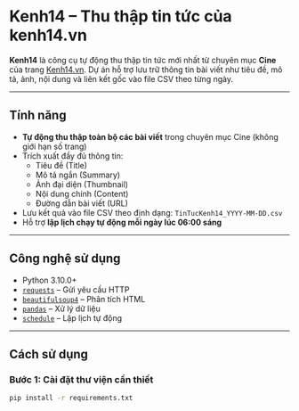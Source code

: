 # Kenh14 – Thu thập tin tức của kenh14.vn

**Kenh14** là công cụ tự động thu thập tin tức mới nhất từ chuyên mục **Cine** của trang [Kenh14.vn](https://kenh14.vn/cine.chn). Dự án hỗ trợ lưu trữ thông tin bài viết như tiêu đề, mô tả, ảnh, nội dung và liên kết gốc vào file CSV theo từng ngày.

---

## Tính năng

- **Tự động thu thập toàn bộ các bài viết** trong chuyên mục Cine (không giới hạn số trang)
- Trích xuất đầy đủ thông tin:
  - Tiêu đề (Title)
  - Mô tả ngắn (Summary)
  - Ảnh đại diện (Thumbnail)
  - Nội dung chính (Content)
  - Đường dẫn bài viết (URL)
- Lưu kết quả vào file CSV theo định dạng: `TinTucKenh14_YYYY-MM-DD.csv`
- Hỗ trợ **lập lịch chạy tự động mỗi ngày lúc 06:00 sáng**

---

## Công nghệ sử dụng

- Python 3.10.0+
- [`requests`](https://pypi.org/project/requests/) – Gửi yêu cầu HTTP
- [`beautifulsoup4`](https://pypi.org/project/beautifulsoup4/) – Phân tích HTML
- [`pandas`](https://pypi.org/project/pandas/) – Xử lý dữ liệu
- [`schedule`](https://pypi.org/project/schedule/) – Lập lịch tự động

---

## Cách sử dụng

### Bước 1: Cài đặt thư viện cần thiết
```bash
pip install -r requirements.txt
